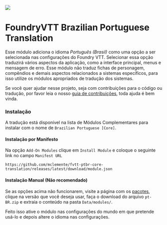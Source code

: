 <a href="https://gitlocalize.com/repo/9234/pt-BR?utm_source=badge"> <img src="https://gitlocalize.com/repo/9234/pt-BR/badge.svg" /> </a>

FoundryVTT Brazilian Portuguese Translation
====================

Esse módulo adiciona o idioma *Português (Brasil)* como uma opção a ser selecionada nas configurações do Foundry VTT. Selecionar essa opção traduzirá vários aspectos da aplicação, como a interface principal, menus e mensagem de erro. Esse módulo não traduz fichas de personagem, compêndios e demais aspectos relacionados a sistemas específicos, para isso utilize os módulos apropriados de tradução dos sistemas.

Se você quer ajudar nesse projeto, seja com contribuições para o código ou tradução, por favor leia o nosso [guia de contribuições](CONTRIBUTING.md), toda ajuda é bem vinda.


### Instalação

A tradução está disponível na lista de Módulos Complementares para instalar com o nome de `Brazilian Portuguese [Core]`.

#### Instalação por Manifesto

Na opção `Add-On Modules` clique em `Install Module` e coloque o seguinte link no campo `Manifest URL`

`https://github.com/mclemente/fvtt-ptbr-core-translation/releases/latest/download/module.json`

#### Instalação Manual (Não recomendado)

Se as opções acima não funcionarem, visite a página com os [pacotes](https://github.com/mclemente/fvtt-ptbr-core-translation/releases), clique na versão que você deseja usar, faça o download do arquivo `pt-BR.zip` e extraia o conteúdo na pasta `Data/modules/`.

Feito isso ative o módulo nas configurações do mundo em que pretende usá-lo e depois altere o idioma nas configurações.
